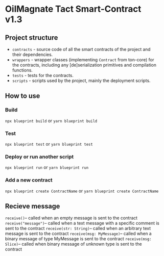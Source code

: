 # OilMagnate Tact Smart-Contract v1.3

## Project structure

-   `contracts` - source code of all the smart contracts of the project and their dependencies.
-   `wrappers` - wrapper classes (implementing `Contract` from ton-core) for the contracts, including any [de]serialization primitives and compilation functions.
-   `tests` - tests for the contracts.
-   `scripts` - scripts used by the project, mainly the deployment scripts.

## How to use

### Build

`npx blueprint build` or `yarn blueprint build`

### Test

`npx blueprint test` or `yarn blueprint test`

### Deploy or run another script

`npx blueprint run` or `yarn blueprint run`

### Add a new contract

`npx blueprint create ContractName` or `yarn blueprint create ContractName`

## Recieve message

`receive()`– called when an empty message is sent to the contract
`receive("message")`– called when a text message with a specific comment is sent to the contract
`receive(str: String)`– called when an arbitrary text message is sent to the contract
`receive(msg: MyMessage)`– called when a binary message of type MyMessage is sent to the contract
`receive(msg: Slice)`– called when binary message of unknown type is sent to the contract